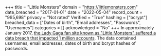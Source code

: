 +++
title = "Little Monsters"
domain = "https://littlemonsters.com"
date_breached = "2017-01-01"
date = "2022-05-04"
record_count = "995,698"
privacy = "Not rated"
Verified = "True"
hashing = ["bcrypt"]
breached_data = ["Dates of birth", "Email addresses", "Passwords", "Usernames"]
categories = []
acknowledged = "No"
+++
In approximately January 2017, <a href="https://www.heise.de/security/meldung/Little-Monsters-Nutzerdaten-aus-Lady-Gagas-Social-Network-sollen-geleakt-sein-3646447.html" target="_blank" rel="noopener">the Lady Gaga fan site known as &quot;Little Monsters&quot; suffered a data breach that impacted 1 million accounts</a>. The data contained usernames, email addresses, dates of birth and bcrypt hashes of passwords.
